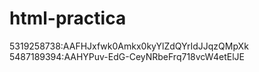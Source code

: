 # html-practica
5319258738:AAFHJxfwk0Amkx0kyYlZdQYrIdJJqzQMpXk
5487189394:AAHYPuv-EdG-CeyNRbeFrq718vcW4etElJE
